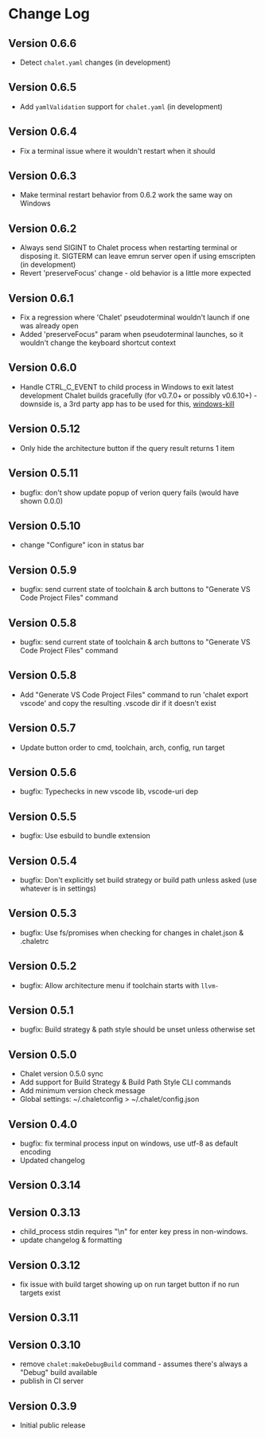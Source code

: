 # Change Log

## Version 0.6.6

- Detect `chalet.yaml` changes (in development)

## Version 0.6.5

- Add `yamlValidation` support for `chalet.yaml` (in development)

## Version 0.6.4

- Fix a terminal issue where it wouldn't restart when it should

## Version 0.6.3

- Make terminal restart behavior from 0.6.2 work the same way on Windows

## Version 0.6.2

- Always send SIGINT to Chalet process when restarting terminal or disposing it. SIGTERM can leave emrun server open if using emscripten (in development)
- Revert 'preserveFocus' change - old behavior is a little more expected

## Version 0.6.1

- Fix a regression where 'Chalet' pseudoterminal wouldn't launch if one was already open
- Added 'preserveFocus" param when pseudoterminal launches, so it wouldn't change the keyboard shortcut context

## Version 0.6.0

- Handle CTRL_C_EVENT to child process in Windows to exit latest development Chalet builds gracefully (for v0.7.0+ or possibly v0.6.10+) - downside is, a 3rd party app has to be used for this, [windows-kill](https://github.com/ElyDotDev/windows-kill)

## Version 0.5.12

- Only hide the architecture button if the query result returns 1 item

## Version 0.5.11

- bugfix: don't show update popup of verion query fails (would have shown 0.0.0)

## Version 0.5.10

- change "Configure" icon in status bar

## Version 0.5.9

- bugfix: send current state of toolchain & arch buttons to "Generate VS Code Project Files" command

## Version 0.5.8

- bugfix: send current state of toolchain & arch buttons to "Generate VS Code Project Files" command

## Version 0.5.8

- Add "Generate VS Code Project Files" command to run 'chalet export vscode' and copy the resulting .vscode dir if it doesn't exist

## Version 0.5.7

- Update button order to cmd, toolchain, arch, config, run target

## Version 0.5.6

- bugfix: Typechecks in new vscode lib, vscode-uri dep

## Version 0.5.5

- bugfix: Use esbuild to bundle extension

## Version 0.5.4

- bugfix: Don't explicitly set build strategy or build path unless asked (use whatever is in settings)

## Version 0.5.3

- bugfix: Use fs/promises when checking for changes in chalet.json & .chaletrc

## Version 0.5.2

- bugfix: Allow architecture menu if toolchain starts with `llvm-`

## Version 0.5.1

- bugfix: Build strategy & path style should be unset unless otherwise set

## Version 0.5.0

- Chalet version 0.5.0 sync
- Add support for Build Strategy & Build Path Style CLI commands
- Add minimum version check message
- Global settings: ~/.chaletconfig > ~/.chalet/config.json

## Version 0.4.0

- bugfix: fix terminal process input on windows, use utf-8 as default encoding  
- Updated changelog

## Version 0.3.14
## Version 0.3.13

- child_process stdin requires "\n" for enter key press in non-windows.
- update changelog & formatting

## Version 0.3.12

- fix issue with build target showing up on run target button if no run targets exist

## Version 0.3.11
## Version 0.3.10

- remove `chalet:makeDebugBuild` command - assumes there's always a "Debug" build available
- publish in CI server

## Version 0.3.9

- Initial public release
